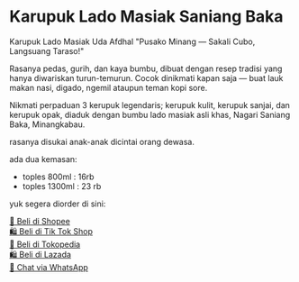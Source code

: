   <h1>Karupuk Lado Masiak Saniang Baka</h1>
  <p>Karupuk Lado Masiak Uda Afdhal
"Pusako Minang — Sakali Cubo, Langsuang Taraso!"

Rasanya pedas, gurih, dan kaya bumbu, dibuat dengan resep tradisi yang hanya diwariskan turun-temurun. Cocok dinikmati kapan saja — buat lauk makan nasi, digado, ngemil ataupun teman kopi sore.

Nikmati perpaduan 3 kerupuk legendaris; kerupuk kulit, kerupuk sanjai, dan kerupuk opak, diaduk dengan bumbu lado masiak asli khas, Nagari Saniang Baka, Minangkabau.

rasanya disukai anak-anak dicintai orang dewasa.

ada dua kemasan:
- toples 800ml : 16rb
- toples 1300ml : 23 rb

yuk segera diorder di sini: </p>
  <a href="https://id.shp.ee/dMFx4cE" class="link-button">🛒 Beli di Shopee</a>
  </br>
  <a href="https://shop-id.tokopedia.com/view/product/1731544081853941338%3Fregion%3DID%26locale%3Did-ID%26source%3Dtiktokseller%26no-cache%3D1%26e%3D1" class="link-button">🛍️ Beli di Tik Tok Shop</a>
   </br>
  <a href="https://www.tokopedia.com/ifia-busana/karupuk-lado-masiak-uda-afdhal-sajian-minang-khas-saniang-baka-lamak-bana-1731544081853941338" class="link-button">🛒 Beli di Tokopedia</a>
   </br>
  <a href="https://s.lazada.co.id/s.ZbqHJ6" class="link-button">🛍 Beli di Lazada</a>
   </br>
  <a href="https://wa.me/6281863084496?text=Halo%2C%20saya%20mau%20tanya%20produk%20Anda" class="link-button">📱 Chat via WhatsApp</a>
